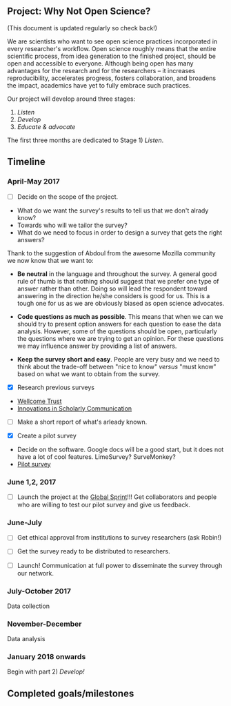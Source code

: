## Project: Why Not Open Science?
(This document is updated regularly so check back!)

We are scientists who want to see open science practices incorporated in every researcher's workflow.
Open science roughly means that the entire scientific process, from idea generation to the finished project, should be open and accessible to everyone. Although being open has many advantages for the research and for the researchers – it increases reproducibility, accelerates progress, fosters collaboration, and broadens the impact, academics have yet to fully embrace such practices. 

Our project will develop around three stages:
1) *Listen*
2) *Develop*
3) *Educate & advocate*

The first three months are dedicated to Stage 1) *Listen*. 

## Timeline

### April-May 2017
- [ ] Decide on the scope of the project.  

 * What do we want the survey's results to tell us that we don't alrady know?  
 * Towards who will we tailor the survey?  
 * What do we need to focus in order to design a survey that gets the right answers?  
  
Thank to the suggestion of Abdoul from the awesome Mozilla community we now know that we want to:
 
 * __Be neutral__ in the language and throughout the survey. A general good rule of thumb is that nothing should suggest that we prefer one type of answer rather than other. Doing so will lead the respondent toward answering in the direction he/she considers is good for us. This is a tough one for us as we are obviously biased as open science advocates.

 * __Code questions as much as possible__. This means that when we can we should try to present option answers for each question to ease the data analysis. However, some of the questions should be open, particularly the questions where we are trying to get an opinion. For these questions we may influence answer by providing a list of answers.

 * __Keep the survey short and easy__. People are very busy and we need to think about the trade-off between "nice to know" *versus* "must know" based on what we want to obtain from the survey.

- [x] Research previous surveys 
 * [Wellcome Trust](https://figshare.com/articles/Survey_of_Wellcome_researchers_and_their_attitudes_to_open_research/4055448)
 * [Innovations in Scholarly Communication](https://101innovations.wordpress.com/)
 
- [ ] Make a short report of what's arleady known.

- [x] Create a pilot survey
 * Decide on the software. Google docs will be a good start, but it does not have a lot of cool features. LimeSurvey? SurveMonkey?
 * [Pilot survey](https://goo.gl/forms/GHoujo8N45w112BG2)

### June 1,2, 2017
- [ ] Launch the project at the [Global Sprint](https://mozilla.github.io/global-sprint/)!!! Get collaborators and people who are willing to test our pilot survey and give us feedback.

### June-July
- [ ] Get ethical approval from institutions to survey researchers (ask Robin!)
- [ ] Get the survey ready to be distributed to researchers. 
- [ ] Launch! Communication at full power to disseminate the survey through our network.


### July-October 2017
Data collection

### November-December
Data analysis

### January 2018 onwards
Begin with part 2) *Develop!*


## Completed goals/milestones
